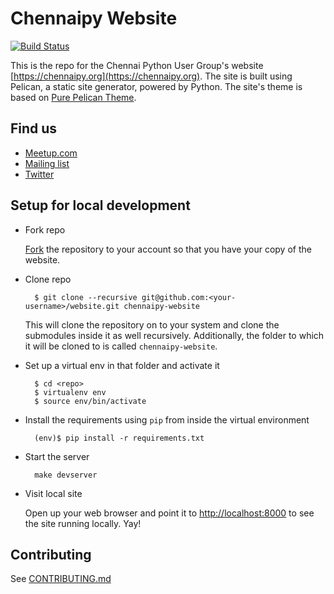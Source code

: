 # Chennaipy Website

[![Build Status](https://travis-ci.org/Chennaipy/website.svg?branch=master)](https://travis-ci.org/Chennaipy/website)

This is the repo for the Chennai Python User Group's website
[https://chennaipy.org](https://chennaipy.org). The site is built
using Pelican, a static site generator, powered by Python. The
site's theme is based on [Pure Pelican Theme](https://github.com/PurePelicanTheme/pure-single).

## Find us

* [Meetup.com](http://www.meetup.com/chennaipy/)
* [Mailing list](https://mail.python.org/mailman/listinfo/chennaipy)
* [Twitter](http://twitter.com/chennaipy)

## Setup for local development

* Fork repo

  [Fork](https://github.com/Chennaipy/website/fork) the repository to your account
so that you have your copy of the website.

* Clone repo

        $ git clone --recursive git@github.com:<your-username>/website.git chennaipy-website

  This will clone the repository on to your system and clone the submodules inside
it as well recursively. Additionally, the folder to which it will be cloned to
is called `chennaipy-website`.

* Set up a virtual env in that folder and activate it

        $ cd <repo>
        $ virtualenv env
        $ source env/bin/activate

* Install the requirements using `pip` from inside the virtual environment

        (env)$ pip install -r requirements.txt

* Start the server

        make devserver

* Visit local site

  Open up your web browser and point it to [http://localhost:8000](http://localhost:8000) to see the site
running locally. Yay!

## Contributing

See [CONTRIBUTING.md](CONTRIBUTING.md)
